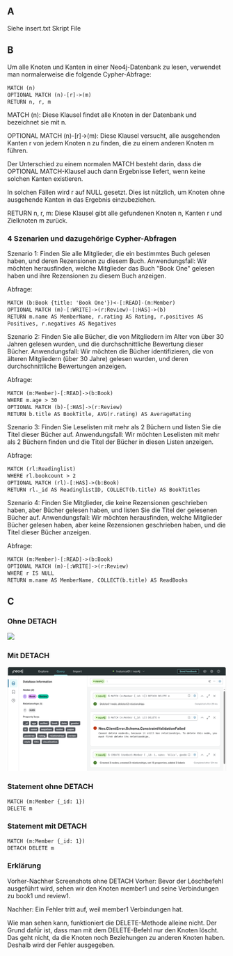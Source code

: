 ## A
Siehe insert.txt Skript File

## B
Um alle Knoten und Kanten in einer Neo4j-Datenbank zu lesen, verwendet man normalerweise die folgende Cypher-Abfrage:
```
MATCH (n)
OPTIONAL MATCH (n)-[r]->(m)
RETURN n, r, m
```
MATCH (n): Diese Klausel findet alle Knoten in der Datenbank und bezeichnet sie mit n.

OPTIONAL MATCH (n)-[r]->(m): Diese Klausel versucht, alle ausgehenden Kanten r von jedem Knoten n zu finden, die zu einem anderen Knoten m führen.

Der Unterschied zu einem normalen MATCH besteht darin, dass die OPTIONAL MATCH-Klausel auch dann Ergebnisse liefert, wenn keine solchen Kanten existieren.

In solchen Fällen wird r auf NULL gesetzt. Dies ist nützlich, um Knoten ohne ausgehende Kanten in das Ergebnis einzubeziehen.

RETURN n, r, m: Diese Klausel gibt alle gefundenen Knoten n, Kanten r und Zielknoten m zurück.

### 4 Szenarien und dazugehörige Cypher-Abfragen
Szenario 1: Finden Sie alle Mitglieder, die ein bestimmtes Buch gelesen haben, und deren Rezensionen zu diesem Buch.
Anwendungsfall: Wir möchten herausfinden, welche Mitglieder das Buch "Book One" gelesen haben und ihre Rezensionen zu diesem Buch anzeigen.

Abfrage:
```
MATCH (b:Book {title: 'Book One'})<-[:READ]-(m:Member)
OPTIONAL MATCH (m)-[:WRITE]->(r:Review)-[:HAS]->(b)
RETURN m.name AS MemberName, r.rating AS Rating, r.positives AS Positives, r.negatives AS Negatives
```

Szenario 2: Finden Sie alle Bücher, die von Mitgliedern im Alter von über 30 Jahren gelesen wurden, und die durchschnittliche Bewertung dieser Bücher.
Anwendungsfall: Wir möchten die Bücher identifizieren, die von älteren Mitgliedern (über 30 Jahre) gelesen wurden, und deren durchschnittliche Bewertungen anzeigen.

Abfrage:
```
MATCH (m:Member)-[:READ]->(b:Book)
WHERE m.age > 30
OPTIONAL MATCH (b)-[:HAS]->(r:Review)
RETURN b.title AS BookTitle, AVG(r.rating) AS AverageRating
```

Szenario 3: Finden Sie Leselisten mit mehr als 2 Büchern und listen Sie die Titel dieser Bücher auf.
Anwendungsfall: Wir möchten Leselisten mit mehr als 2 Büchern finden und die Titel der Bücher in diesen Listen anzeigen.

Abfrage:
```
MATCH (rl:Readinglist)
WHERE rl.bookcount > 2
OPTIONAL MATCH (rl)-[:HAS]->(b:Book)
RETURN rl._id AS ReadinglistID, COLLECT(b.title) AS BookTitles
```

Szenario 4: Finden Sie Mitglieder, die keine Rezensionen geschrieben haben, aber Bücher gelesen haben, und listen Sie die Titel der gelesenen Bücher auf.
Anwendungsfall: Wir möchten herausfinden, welche Mitglieder Bücher gelesen haben, aber keine Rezensionen geschrieben haben, und die Titel dieser Bücher anzeigen.

Abfrage:
```
MATCH (m:Member)-[:READ]->(b:Book)
OPTIONAL MATCH (m)-[:WRITE]->(r:Review)
WHERE r IS NULL
RETURN m.name AS MemberName, COLLECT(b.title) AS ReadBooks
```

## C
### Ohne DETACH
![](/KN08/DeleteWithoutDetach.PNG)
### Mit DETACH
![](/KN08/DeleteWithDetach.PNG)
### Statement ohne DETACH
```
MATCH (m:Member {_id: 1})
DELETE m
```
### Statement mit DETACH
```
MATCH (m:Member {_id: 1})
DETACH DELETE m
```
### Erklärung
Vorher-Nachher Screenshots ohne DETACH
Vorher: Bevor der Löschbefehl ausgeführt wird, sehen wir den Knoten member1 und seine Verbindungen zu book1 und review1.

Nachher: Ein Fehler tritt auf, weil member1 Verbindungen hat.

Wie man sehen kann, funktioniert die DELETE-Methode alleine nicht. Der Grund dafür ist, dass man mit dem DELETE-Befehl nur den Knoten löscht. Das geht nicht, da die Knoten noch Beziehungen zu anderen Knoten haben. Deshalb wird der Fehler ausgegeben.

